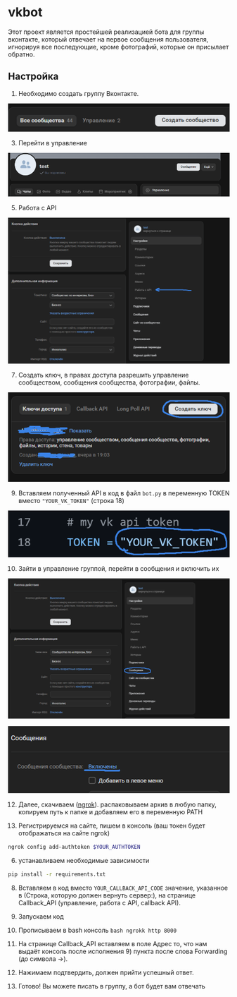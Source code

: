 # vkbot
Этот проект является простейшей реализацией бота для группы вконтакте, который отвечает на первое сообщения пользователя, игнорируя все последующие, кроме фотографий, которые он присылает обратно.
## Настройка

1) Необходимо создать группу Вконтакте.

   
![Создание группы](images/изображение_2025-02-04_140410416.png)


3) Перейти в управление


![Управление](images/изображение_2025-02-04_140443937.png)

 
5) Работа с API


![API](images/api.png)


7) Создать ключ, в правах доступа разрешить управление сообществом, сообщения сообщества, фотографии, файлы.


![Создать ключ](images/token.png)

   
9) Вставляем полученный API в код в файл ```bot.py``` в переменную TOKEN вместо ```"YOUR_VK_TOKEN"``` (строка 18)


![токен в код](images/code_token.png)


10) Зайти в управление группой, перейти в сообщения и включить их

![Сообщения](images/messages.png)

![Включить сообщения](images/enable%20messages.png)


    
12) Далее, скачиваем ([ngrok](https://ngrok.com)). распаковываем архив в любую папку, копируем путь к папке и добавляем его в переменную PATH

14) Регистрируемся на сайте, пишем в консоль (ваш токен будет отображаться на сайте ngrok)
```bash
ngrok config add-authtoken $YOUR_AUTHTOKEN
```
6) устанавливаем необходимые зависимости
```bash
pip install -r requirements.txt
```
8) Вставляем в код вместо ```YOUR_CALLBACK_API_CODE``` значение, указанное в (Строка, которую должен вернуть сервер:), на странице Callback_API (управление, работа с API, callback API).
9) Запускаем код
10) Прописываем в bash консоль ```bash
ngrokk http 8000```

12) На странице Callback_API вставляем в поле Адрес то, что нам выдаёт консоль после исполнения 9) пункта после слова Forwarding (до символа ->).
13) Нажимаем подтвердить, должен прийти успешный ответ.
14) Готово! Вы можете писать в группу, а бот будет вам отвечать
